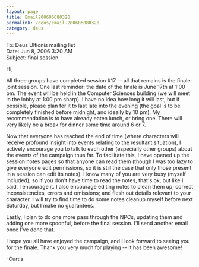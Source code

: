 ```yaml
---
layout: page
title: Email200606080320
permalink: /deus/email-200606080320
category: deus
---
```

To: Deus Ultionis mailing list
<br>Date: Jun 8, 2006 3:20 AM
<br>Subject: final session

Hi,

All three groups have completed session #17 -- all that remains is the finale joint session. One last reminder: the date of the finale is June 17th at 1:00 pm. The event will be held in the Computer Sciences building (we will meet in the lobby at 1:00 pm sharp). I have no idea how long it will last, but if possible, please plan for it to last late into the evening (the goal is to be completely finished before midnight, and ideally by 10 pm). My recommendation is to have already eaten lunch, or bring one. There will very likely be a break for dinner some time around 6 or 7.

Now that everyone has reached the end of time (where characters will receive profound insight into events relating to the resultant situation), I actively encourage you to talk to each other (especially other groups) about the events of the campaign thus far. To facilitate this, I have opened up the session notes pages so that anyone can read them (though I was too lazy to give everyone edit permissions, so it is still the case that only those present in a session can edit its notes). I know many of you are very busy (myself included), so if you don't have time to read the notes, that's ok, but like I said, I encourage it. I also encourage editing notes to clean them up; correct inconsistencies, errors and omissions; and flesh out details relevant to your character. I will try to find time to do some notes cleanup myself before next Saturday, but I make no guarantees.

Lastly, I plan to do one more pass through the NPCs, updating them and adding one more spoonful, before the final session. I'll send another email once I've done that.

I hope you all have enjoyed the campaign, and I look forward to seeing you for the finale. Thank you very much for playing -- it has been awesome!

-Curtis
